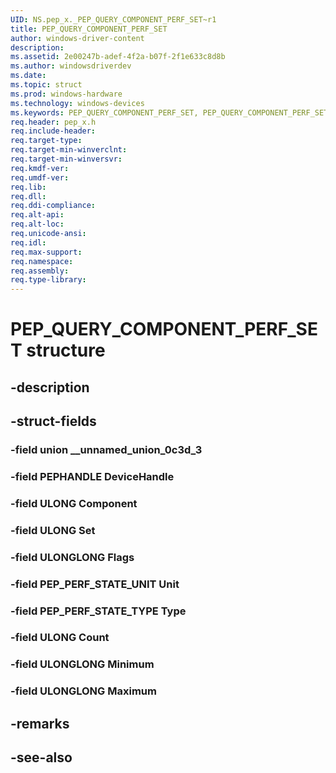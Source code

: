 ```yaml
---
UID: NS.pep_x._PEP_QUERY_COMPONENT_PERF_SET~r1
title: PEP_QUERY_COMPONENT_PERF_SET
author: windows-driver-content
description: 
ms.assetid: 2e00247b-adef-4f2a-b07f-2f1e633c8d8b
ms.author: windowsdriverdev
ms.date: 
ms.topic: struct
ms.prod: windows-hardware
ms.technology: windows-devices
ms.keywords: PEP_QUERY_COMPONENT_PERF_SET, PEP_QUERY_COMPONENT_PERF_SET, *PPEP_QUERY_COMPONENT_PERF_SET
req.header: pep_x.h
req.include-header:
req.target-type:
req.target-min-winverclnt:
req.target-min-winversvr:
req.kmdf-ver:
req.umdf-ver:
req.lib:
req.dll:
req.ddi-compliance:
req.alt-api:
req.alt-loc:
req.unicode-ansi:
req.idl:
req.max-support:
req.namespace:
req.assembly:
req.type-library:
---
```


# PEP_QUERY_COMPONENT_PERF_SET structure

## -description



## -struct-fields

### -field union __unnamed_union_0c3d_3			
 	
### -field PEPHANDLE DeviceHandle			
 	
### -field ULONG Component			
 	
### -field ULONG Set			
 	
### -field ULONGLONG Flags			
 	
### -field PEP_PERF_STATE_UNIT Unit			
 	
### -field PEP_PERF_STATE_TYPE Type			
 	
### -field ULONG Count			
 	
### -field ULONGLONG Minimum			
 	
### -field ULONGLONG Maximum			
 	
## -remarks

## -see-also
